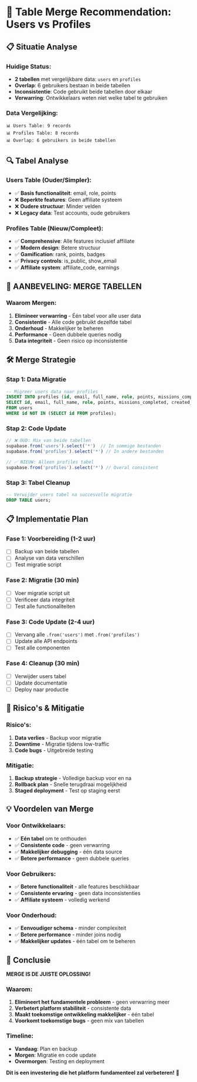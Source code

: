 # 🎯 Table Merge Recommendation: Users vs Profiles

## 📋 **Situatie Analyse**

### **Huidige Status:**
- **2 tabellen** met vergelijkbare data: `users` en `profiles`
- **Overlap**: 6 gebruikers bestaan in beide tabellen
- **Inconsistentie**: Code gebruikt beide tabellen door elkaar
- **Verwarring**: Ontwikkelaars weten niet welke tabel te gebruiken

### **Data Vergelijking:**
```
📊 Users Table: 9 records
📊 Profiles Table: 8 records
📊 Overlap: 6 gebruikers in beide tabellen
```

## 🔍 **Tabel Analyse**

### **Users Table (Ouder/Simpler):**
- ✅ **Basis functionaliteit**: email, role, points
- ❌ **Beperkte features**: Geen affiliate systeem
- ❌ **Oudere structuur**: Minder velden
- ❌ **Legacy data**: Test accounts, oude gebruikers

### **Profiles Table (Nieuw/Compleet):**
- ✅ **Comprehensive**: Alle features inclusief affiliate
- ✅ **Modern design**: Betere structuur
- ✅ **Gamification**: rank, points, badges
- ✅ **Privacy controls**: is_public, show_email
- ✅ **Affiliate system**: affiliate_code, earnings

## 🎯 **AANBEVELING: MERGE TABELLEN**

### **Waarom Mergen:**
1. **Elimineer verwarring** - Één tabel voor alle user data
2. **Consistentie** - Alle code gebruikt dezelfde tabel
3. **Onderhoud** - Makkelijker te beheren
4. **Performance** - Geen dubbele queries nodig
5. **Data integriteit** - Geen risico op inconsistentie

## 🛠️ **Merge Strategie**

### **Stap 1: Data Migratie**
```sql
-- Migreer users data naar profiles
INSERT INTO profiles (id, email, full_name, role, points, missions_completed, created_at)
SELECT id, email, full_name, role, points, missions_completed, created_at
FROM users
WHERE id NOT IN (SELECT id FROM profiles);
```

### **Stap 2: Code Update**
```typescript
// ❌ OUD: Mix van beide tabellen
supabase.from('users').select('*')  // In sommige bestanden
supabase.from('profiles').select('*') // In andere bestanden

// ✅ NIEUW: Alleen profiles tabel
supabase.from('profiles').select('*') // Overal consistent
```

### **Stap 3: Tabel Cleanup**
```sql
-- Verwijder users tabel na succesvolle migratie
DROP TABLE users;
```

## 📋 **Implementatie Plan**

### **Fase 1: Voorbereiding (1-2 uur)**
- [ ] Backup van beide tabellen
- [ ] Analyse van data verschillen
- [ ] Test migratie script

### **Fase 2: Migratie (30 min)**
- [ ] Voer migratie script uit
- [ ] Verificeer data integriteit
- [ ] Test alle functionaliteiten

### **Fase 3: Code Update (2-4 uur)**
- [ ] Vervang alle `.from('users')` met `.from('profiles')`
- [ ] Update alle API endpoints
- [ ] Test alle componenten

### **Fase 4: Cleanup (30 min)**
- [ ] Verwijder users tabel
- [ ] Update documentatie
- [ ] Deploy naar productie

## 🚨 **Risico's & Mitigatie**

### **Risico's:**
1. **Data verlies** - Backup voor migratie
2. **Downtime** - Migratie tijdens low-traffic
3. **Code bugs** - Uitgebreide testing

### **Mitigatie:**
1. **Backup strategie** - Volledige backup voor en na
2. **Rollback plan** - Snelle terugdraai mogelijkheid
3. **Staged deployment** - Test op staging eerst

## 💡 **Voordelen van Merge**

### **Voor Ontwikkelaars:**
- ✅ **Eén tabel** om te onthouden
- ✅ **Consistente code** - geen verwarring
- ✅ **Makkelijker debugging** - één data source
- ✅ **Betere performance** - geen dubbele queries

### **Voor Gebruikers:**
- ✅ **Betere functionaliteit** - alle features beschikbaar
- ✅ **Consistente ervaring** - geen data inconsistenties
- ✅ **Affiliate systeem** - volledig werkend

### **Voor Onderhoud:**
- ✅ **Eenvoudiger schema** - minder complexiteit
- ✅ **Betere performance** - minder joins nodig
- ✅ **Makkelijker updates** - één tabel om te beheren

## 🎯 **Conclusie**

**MERGE IS DE JUISTE OPLOSSING!**

### **Waarom:**
1. **Elimineert het fundamentele probleem** - geen verwarring meer
2. **Verbetert platform stabiliteit** - consistente data
3. **Maakt toekomstige ontwikkeling makkelijker** - één tabel
4. **Voorkomt toekomstige bugs** - geen mix van tabellen

### **Timeline:**
- **Vandaag**: Plan en backup
- **Morgen**: Migratie en code update
- **Overmorgen**: Testing en deployment

**Dit is een investering die het platform fundamenteel zal verbeteren!** 🚀
